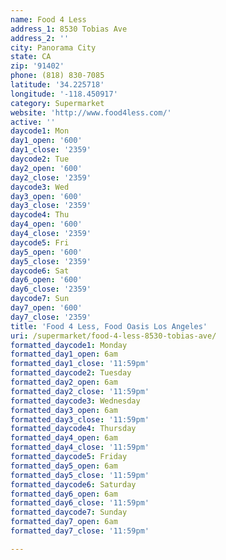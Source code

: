 ```yaml
---
name: Food 4 Less
address_1: 8530 Tobias Ave
address_2: ''
city: Panorama City
state: CA
zip: '91402'
phone: (818) 830-7085
latitude: '34.225718'
longitude: '-118.450917'
category: Supermarket
website: 'http://www.food4less.com/'
active: ''
daycode1: Mon
day1_open: '600'
day1_close: '2359'
daycode2: Tue
day2_open: '600'
day2_close: '2359'
daycode3: Wed
day3_open: '600'
day3_close: '2359'
daycode4: Thu
day4_open: '600'
day4_close: '2359'
daycode5: Fri
day5_open: '600'
day5_close: '2359'
daycode6: Sat
day6_open: '600'
day6_close: '2359'
daycode7: Sun
day7_open: '600'
day7_close: '2359'
title: 'Food 4 Less, Food Oasis Los Angeles'
uri: /supermarket/food-4-less-8530-tobias-ave/
formatted_daycode1: Monday
formatted_day1_open: 6am
formatted_day1_close: '11:59pm'
formatted_daycode2: Tuesday
formatted_day2_open: 6am
formatted_day2_close: '11:59pm'
formatted_daycode3: Wednesday
formatted_day3_open: 6am
formatted_day3_close: '11:59pm'
formatted_daycode4: Thursday
formatted_day4_open: 6am
formatted_day4_close: '11:59pm'
formatted_daycode5: Friday
formatted_day5_open: 6am
formatted_day5_close: '11:59pm'
formatted_daycode6: Saturday
formatted_day6_open: 6am
formatted_day6_close: '11:59pm'
formatted_daycode7: Sunday
formatted_day7_open: 6am
formatted_day7_close: '11:59pm'

---
```



